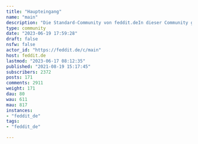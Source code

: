 ```yaml
---
title: "Haupteingang" 
name: "main"
description: "Die Standard-Community von feddit.deIn dieser Community geht es **ausschließlich** um alles rund um die Instanz!Hast du Fragen? [!fragfeddit@feddit.de](https://feddit.de/c/fragfeddit) matrix chat:[!feddit:tilde.fun](https://matrix.to/#/#feddit:tilde.fun)"
type: community
date: "2023-06-19 17:59:28"
draft: false
nsfw: false
actor_id: "https://feddit.de/c/main"
host: feddit.de
lastmod: "2023-06-17 08:12:35"
published: "2021-08-19 15:17:45"
subscribers: 2372
posts: 171
comments: 2911
weight: 171
dau: 80
wau: 611
mau: 817
instances:
- "feddit_de"
tags: 
- "feddit_de"

---
```


